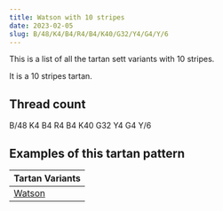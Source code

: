 ```yaml
---
title: Watson with 10 stripes
date: 2023-02-05
slug: B/48/K4/B4/R4/B4/K40/G32/Y4/G4/Y/6
---
```

This is a list of all the tartan sett variants with 10 stripes.

It is a 10 stripes tartan.


## Thread count
B/48 K4 B4 R4 B4 K40 G32 Y4 G4 Y/6

## Examples of this tartan pattern

| Tartan Variants |
|---------------|
| [Watson](/variants/b/48/k4/b4/r4/b4/k40/g32/y4/g4/y/6-b304080-g008000-k000000-rc00000-yf0c000)||

